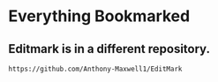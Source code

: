 # Everything Bookmarked
## Editmark is in a different repository.
`https://github.com/Anthony-Maxwell1/EditMark`
